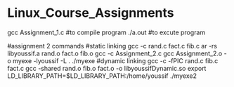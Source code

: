 # Linux_Course_Assignments
gcc Assignment_1.c #to compile program
./a.out #to excute program

#assignment 2 commands
  #static linking
  gcc -c rand.c fact.c fib.c
  ar -rs libyoussif.a rand.o fact.o fib.o
  gcc -c Assignment_2.c
  gcc Assignment_2.o -o myexe -lyoussif -L .
  ./myexe
  #dynamic linking
  gcc -c -fPIC rand.c fib.c fact.c
  gcc -shared rand.o fib.o fact.o -o libyoussifDynamic.so
  export LD_LIBRARY_PATH=$LD_LIBRARY_PATH:/home/youssif
  ./myexe2

